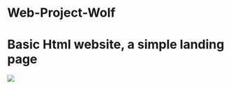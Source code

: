 # Web-Project-Wolf
<h1>Basic Html website, a simple landing page</h1>
<img src="https://cdn.discordapp.com/attachments/963899883201388594/1054521565548662895/wolf.PNG">
